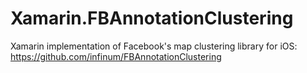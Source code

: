 # Xamarin.FBAnnotationClustering
Xamarin implementation of Facebook's map clustering library for iOS:
https://github.com/infinum/FBAnnotationClustering
